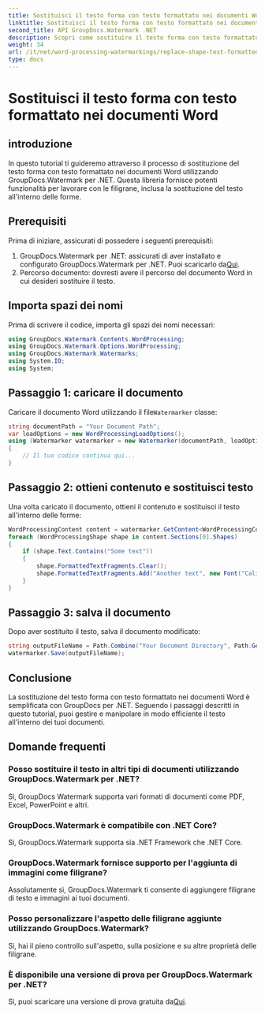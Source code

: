 ```yaml
---
title: Sostituisci il testo forma con testo formattato nei documenti Word
linktitle: Sostituisci il testo forma con testo formattato nei documenti Word
second_title: API GroupDocs.Watermark .NET
description: Scopri come sostituire il testo forma con testo formattato nei documenti Word utilizzando GroupDocs.Watermark per .NET. Le tue funzionalità di modifica dei documenti senza sforzo.
weight: 34
url: /it/net/word-processing-watermarkings/replace-shape-text-formatted-text-word-docs/
type: docs
---
```

# Sostituisci il testo forma con testo formattato nei documenti Word

## introduzione
In questo tutorial ti guideremo attraverso il processo di sostituzione del testo forma con testo formattato nei documenti Word utilizzando GroupDocs.Watermark per .NET. Questa libreria fornisce potenti funzionalità per lavorare con le filigrane, inclusa la sostituzione del testo all'interno delle forme.
## Prerequisiti
Prima di iniziare, assicurati di possedere i seguenti prerequisiti:
1.  GroupDocs.Watermark per .NET: assicurati di aver installato e configurato GroupDocs.Watermark per .NET. Puoi scaricarlo da[Qui](https://releases.groupdocs.com/Watermark/net/).
2. Percorso documento: dovresti avere il percorso del documento Word in cui desideri sostituire il testo.

## Importa spazi dei nomi
Prima di scrivere il codice, importa gli spazi dei nomi necessari:
```csharp
using GroupDocs.Watermark.Contents.WordProcessing;
using GroupDocs.Watermark.Options.WordProcessing;
using GroupDocs.Watermark.Watermarks;
using System.IO;
using System;
```
## Passaggio 1: caricare il documento
 Caricare il documento Word utilizzando il file`Watermarker` classe:
```csharp
string documentPath = "Your Document Path";
var loadOptions = new WordProcessingLoadOptions();
using (Watermarker watermarker = new Watermarker(documentPath, loadOptions))
{
    // Il tuo codice continua qui...
}
```
## Passaggio 2: ottieni contenuto e sostituisci testo
Una volta caricato il documento, ottieni il contenuto e sostituisci il testo all'interno delle forme:
```csharp
WordProcessingContent content = watermarker.GetContent<WordProcessingContent>();
foreach (WordProcessingShape shape in content.Sections[0].Shapes)
{
    if (shape.Text.Contains("Some text"))
    {
        shape.FormattedTextFragments.Clear();
        shape.FormattedTextFragments.Add("Another text", new Font("Calibri", 19, FontStyle.Bold), Color.Red, Color.Aqua);
    }
}
```
## Passaggio 3: salva il documento
Dopo aver sostituito il testo, salva il documento modificato:
```csharp
string outputFileName = Path.Combine("Your Document Directory", Path.GetFileName(documentPath));
watermarker.Save(outputFileName);
```

## Conclusione
La sostituzione del testo forma con testo formattato nei documenti Word è semplificata con GroupDocs per .NET. Seguendo i passaggi descritti in questo tutorial, puoi gestire e manipolare in modo efficiente il testo all'interno dei tuoi documenti.

## Domande frequenti
### Posso sostituire il testo in altri tipi di documenti utilizzando GroupDocs.Watermark per .NET?
Sì, GroupDocs Watermark supporta vari formati di documenti come PDF, Excel, PowerPoint e altri.
### GroupDocs.Watermark è compatibile con .NET Core?
Sì, GroupDocs.Watermark supporta sia .NET Framework che .NET Core.
### GroupDocs.Watermark fornisce supporto per l'aggiunta di immagini come filigrane?
Assolutamente sì, GroupDocs.Watermark ti consente di aggiungere filigrane di testo e immagini ai tuoi documenti.
### Posso personalizzare l'aspetto delle filigrane aggiunte utilizzando GroupDocs.Watermark?
Sì, hai il pieno controllo sull'aspetto, sulla posizione e su altre proprietà delle filigrane.
### È disponibile una versione di prova per GroupDocs.Watermark per .NET?
 Sì, puoi scaricare una versione di prova gratuita da[Qui](https://releases.groupdocs.com/).